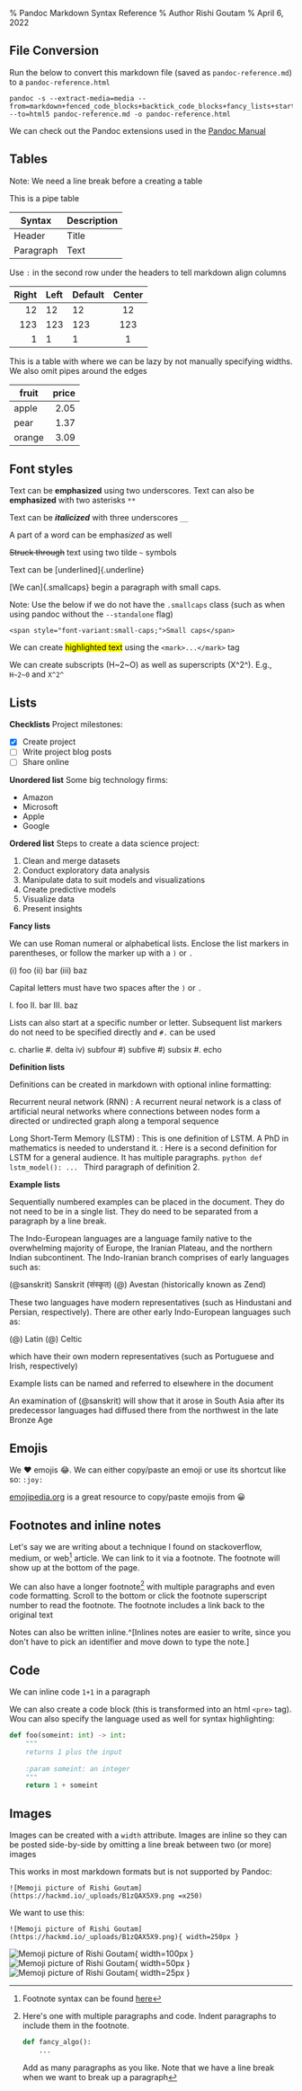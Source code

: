 % Pandoc Markdown Syntax Reference
% Author Rishi Goutam
% April 6, 2022

## File Conversion
Run the below to convert this markdown file (saved as `pandoc-reference.md`) to a `pandoc-reference.html`
```
pandoc -s --extract-media=media --from=markdown+fenced_code_blocks+backtick_code_blocks+fancy_lists+startnum+table_captions+simple_tables+multiline_tables+grid_tables+pipe_tables+pandoc_title_block+intraword_underscores+strikeout+superscript+subscript+inline_code_attributes+tex_math_dollars+link_attributes+implicit_figures+footnotes+inline_notes+emoji+task_lists+intraword_underscores  --to=html5 pandoc-reference.md -o pandoc-reference.html
```

We can check out the Pandoc extensions used in the [Pandoc Manual](https://pandoc.org/MANUAL.html)

## Tables

Note: We need a line break before a creating a table

This is a pipe table

| Syntax      | Description |
| ----------- | ----------- |
| Header      | Title       |
| Paragraph   | Text        |

Use `:` in the second row under the headers to tell markdown align columns 

| Right | Left | Default | Center |
|------:|:-----|---------|:------:|
|   12  |  12  |    12   |    12  |
|  123  |  123 |   123   |   123  |
|    1  |    1 |     1   |     1  |

This is a table with where we can be lazy by not manually specifying widths. We also omit pipes around the edges

fruit| price
-----|-----:
apple|2.05
pear|1.37
orange|3.09

## Font styles

Text can be __emphasized__ using two underscores. Text can also be **emphasized** with two asterisks `**`

Text can be ___italicized___ with three underscores `__`

A part of a word can be empha*sized* as well

~~Struck through~~ text using two tilde `~` symbols

Text can be [underlined]{.underline}

[We can]{.smallcaps} begin a paragraph with small caps.

Note: Use the below if we do not have the `.smallcaps` class (such as when using pandoc without the `--standalone` flag)

```<span style="font-variant:small-caps;">Small caps</span>```

We can create <mark>highlighted text</mark> using the `<mark>...</mark>` tag

We can create subscripts (H~2~O) as well as superscripts (X^2^). E.g., `H~2~0` and `X^2^`

## Lists
**Checklists**
Project milestones:

- [x] Create project
- [ ] Write project blog posts
- [ ] Share online

**Unordered list**
Some big technology firms:

* Amazon
* Microsoft
* Apple
* Google

**Ordered list**
Steps to create a data science project:

1. Clean and merge datasets
2. Conduct exploratory data analysis
3. Manipulate data to suit models and visualizations
4. Create predictive models
5. Visualize data
6. Present insights

**Fancy lists**

We can use Roman numeral or alphabetical lists. Enclose the list markers in parentheses, or follow the marker up with a `)` or `.`

(i) foo
(ii) bar
(iii) baz

Capital letters must have two spaces after the `)` or `.`

I.  foo
II.  bar
III.  baz

Lists can also start at a specific number or letter. Subsequent list markers do not need to be specified directly and `#.` can be used

c. charlie
#. delta
   iv) subfour
   #) subfive
   #) subsix
#. echo

**Definition lists**

Definitions can be created in markdown with optional inline formatting:

Recurrent neural network (RNN)
: A recurrent neural network is a class of artificial neural networks where connections between nodes form a directed or undirected graph along a temporal sequence

Long Short-Term Memory (LSTM)
: This is one definition of LSTM. A PhD in mathematics is needed to understand it.
: Here is a second definition for LSTM for a general audience. It has multiple paragraphs.
    ```python
    def lstm_model():
        ...
    ```
    Third paragraph of definition 2.
    
**Example lists**

Sequentially numbered examples can be placed in the document. They do not need to be in a single list. They do need to be separated from a paragraph by a line break.

The Indo-European languages are a language family native to the overwhelming majority of Europe, the Iranian Plateau, and the northern Indian subcontinent. The Indo-Iranian branch comprises of early languages such as:

(@sanskrit)  Sanskrit (संस्कृत)
(@)  Avestan (historically known as Zend)

These two languages have modern representatives (such as Hindustani and Persian, respectively). There are other early Indo-European languages such as:

(@)  Latin
(@)  Celtic

which have their own modern representatives (such as Portuguese and Irish, respectively)

Example lists can be named and referred to elsewhere in the document

An examination of (@sanskrit) will show that it arose in South Asia after its predecessor languages had diffused there from the northwest in the late Bronze Age

## Emojis

We ❤️ emojis :joy:. We can either copy/paste an emoji or use its shortcut like so: `:joy:`

[emojipedia.org](https://emojipedia.org/) is a great resource to copy/paste emojis from 😀

## Footnotes and inline notes

Let's say we are writing about a technique I found on stackoverflow, medium, or web[^singlelinefootnote] article. We can link to it via a footnote. The footnote will show up at the bottom of the page.

[^singlelinefootnote]: Footnote syntax can be found [here](https://www.markdownguide.org/extended-syntax/#footnotes)

We can also have a longer footnote[^longfootnote] with multiple paragraphs and even code formatting. Scroll to the bottom or click the footnote superscript number to read the footnote. The footnote includes a link back to the original text

[^longfootnote]: Here's one with multiple paragraphs and code.
    Indent paragraphs to include them in the footnote.

    ```python
    def fancy_algo():
        ...
    ```

    Add as many paragraphs as you like. Note that we have a line break when we want to break up a paragraph

Notes can also be written inline.^[Inlines notes are easier to write, since
you don't have to pick an identifier and move down to type the
note.]

## Code
We can inline code `1+1` in a paragraph

We can also create a code block (this is transformed into an html `<pre>` tag). Wou can also specify the language used as well for syntax highlighting:

```python
def foo(someint: int) -> int:
    """
    returns 1 plus the input
    
    :param someint: an integer
    """
    return 1 + someint
```

## Images

Images can be created with a `width` attribute. Images are inline so they can be posted side-by-side by omitting a line break between two (or more) images

This works in most markdown formats but is not supported by Pandoc:
    
```![Memoji picture of Rishi Goutam](https://hackmd.io/_uploads/B1zQAX5X9.png =x250)```

We want to use this:

```![Memoji picture of Rishi Goutam](https://hackmd.io/_uploads/B1zQAX5X9.png){ width=250px }```
    
![Memoji picture of Rishi Goutam](https://hackmd.io/_uploads/B1zQAX5X9.png){ width=100px }
![Memoji picture of Rishi Goutam](https://hackmd.io/_uploads/B1zQAX5X9.png){ width=50px }
![Memoji picture of Rishi Goutam](https://hackmd.io/_uploads/B1zQAX5X9.png){ width=25px }


